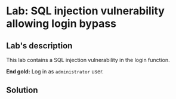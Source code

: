 # Lab: SQL injection vulnerability allowing login bypass

## Lab's description

This lab contains a SQL injection vulnerability in the login function.

**End gold:** Log in as `administrator` user.

## Solution


